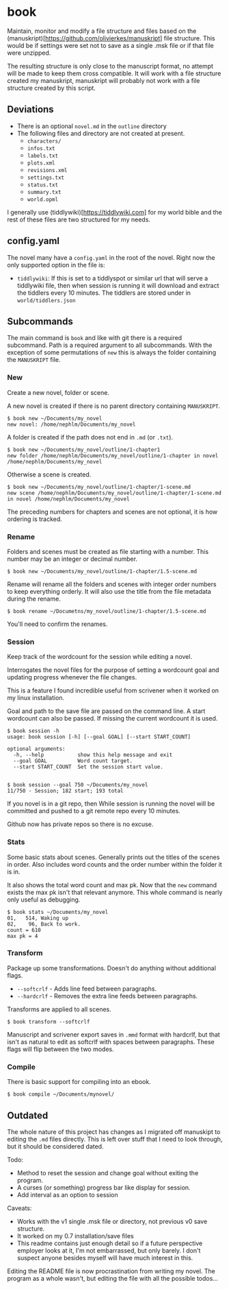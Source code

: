 # book

Maintain, monitor and modify a file structure and files based on the (manuskript)[https://github.com/olivierkes/manuskript] file structure.  This would be if settings were set not to save as a single .msk file or if that file were unzipped.

The resulting structure is only close to the manuscript format, no attempt will be made to keep them cross compatible.  It will work with a file structure created my manuskript, manuskript will probably not work with a file structure created by this script.

## Deviations

* There is an optional `novel.md` in the `outline` directory
* The following files and directory are not created at present.
  * `characters/`
  * `infos.txt`
  * `labels.txt`
  * `plots.xml`
  * `revisions.xml`
  * `settings.txt`
  * `status.txt`
  * `summary.txt`
  * `world.opml`

I generally use (tiddlywiki)[https://tiddlywiki.com] for my world bible and the rest of these files are two structured for my needs. 

## config.yaml

The novel many have a `config.yaml` in the root of the novel.  Right now the only supported option in the file is:

* `tiddlywiki`: If this is set to a tiddlyspot or similar url that will serve a tiddlywiki file, then when session is running it will download and extract the tiddlers every 10 minutes.  The tiddlers are stored under in `world/tiddlers.json`

## Subcommands 

The main command is `book` and like with git there is a required subcommand.  Path is a required argument to all subcommands.  With the exception of some permutations of `new` this is always the folder containing the `MANUSKRIPT` file.

### New

Create a new novel, folder or scene.

A new novel is created if there is no parent directory containing `MANUSKRIPT`.
```
$ book new ~/Documents/my_novel
new novel: /home/nephlm/Documents/my_novel
```
A folder is created if the path does not end in `.md` (or `.txt`).

```
$ book new ~/Documents/my_novel/outline/1-chapter1
new folder /home/nephlm/Documents/my_novel/outline/1-chapter in novel /home/nephlm/Documents/my_novel
```
Otherwise a scene is created.
```
$ book new ~/Documents/my_novel/outline/1-chapter/1-scene.md
new scene /home/nephlm/Documents/my_novel/outline/1-chapter/1-scene.md in novel /home/nephlm/Documents/my_novel
```

The preceding numbers for chapters and scenes are not optional, it is how ordering is tracked.

### Rename

Folders and scenes must be created as file starting with a number.  This number may be an integer or decimal number.

```
$ book new ~/Documents/my_novel/outline/1-chapter/1.5-scene.md
```
Rename will rename all the folders and scenes with integer order numbers to keep everything orderly.  It will also use the title from the file metadata during the rename.  
```
$ book rename ~/Documetns/my_novel/outline/1-chapter/1.5-scene.md
```
You'll need to confirm the renames.

### Session

Keep track of the wordcount for the session while editing a novel.

Interrogates the novel files for the purpose of setting a wordcount goal and updating progress whenever the file changes. 

This is a feature I found incredible useful from scrivener when it worked on my linux installation. 

Goal and path to the save file are passed on the command line. A start wordcount can also be passed.  If missing the current wordcount it is used.  

```
$ book session -h
usage: book session [-h] [--goal GOAL] [--start START_COUNT]

optional arguments:
  -h, --help           show this help message and exit
  --goal GOAL          Word count target.
  --start START_COUNT  Set the session start value.


$ book session --goal 750 ~/Documents/my_novel
11/750 - Session; 182 start; 193 total 
```

If you novel is in a git repo, then While session is running the novel will be committed and pushed to a git remote repo every 10 minutes. 

Github now has private repos so there is no excuse. 

### Stats

Some basic stats about scenes.  Generally prints out the titles of the scenes in order.  Also includes word counts and the order number within the folder it is in.

It also shows the total word count and max pk.  Now that the `new` command exists the max pk isn't that relevant anymore.  This whole command is nearly only useful as debugging.

```
$ book stats ~/Documents/my_novel
01,   514, Waking up
02,    96, Back to work.
count = 610
max pk = 4
```

### Transform

Package up some transformations.  Doesn't do anything without additional flags.

* `--softcrlf` - Adds line feed between paragraphs.
* `--hardcrlf` - Removes the extra line feeds between paragraphs.

Transforms are applied to all scenes.

```
$ book transform --softcrlf
```

Manuscript and scrivener export saves in `.mmd` format with hardcrlf, but that isn't as natural to edit as softcrlf with spaces between paragraphs.  These flags will flip between the two modes. 

### Compile

There is basic support for compiling into an ebook.  
```
$ book compile ~/Documents/mynovel/
```

## Outdated

The whole nature of this project has changes as I migrated off manuskipt to editing the `.md` files directly.  This is left over stuff that I need to look through, but it should be considered dated.

Todo: 

* Method to reset the session and change goal without exiting the program.
* A curses (or something) progress bar like display for session.
* Add interval as an option to session

Caveats:

* Works with the v1 single .msk file or directory, not previous v0 save structure.
* It worked on my 0.7 installation/save files
* This readme contains just enough detail so if a future perspective employer looks at it, I'm not embarrassed, but only barely.  I don't suspect anyone besides myself will have much interest in this. 

Editing the README file is now procrastination from writing my novel.  The program as a whole wasn't, but editing the file with all the possible todos...